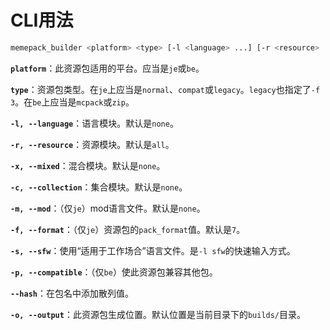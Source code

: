 # CLI用法

``` sh
memepack_builder <platform> <type> [-l <language> ...] [-r <resource> ...] [-x <mixed> ...] [-c <collection> ...] [-m <mod> ...] [-f <format>] [-s] [-p] [--hash] [-o <output>]
```

**`platform`**：此资源包适用的平台。应当是`je`或`be`。

**`type`**：资源包类型。在`je`上应当是`normal`、`compat`或`legacy`。`legacy`也指定了`-f 3`。在`be`上应当是`mcpack`或`zip`。

**`-l, --language`**：语言模块。默认是`none`。

**`-r, --resource`**：资源模块。默认是`all`。

**`-x, --mixed`**：混合模块。默认是`none`。

**`-c, --collection`**：集合模块。默认是`none`。

**`-m, --mod`**：（仅`je`）mod语言文件。默认是`none`。

**`-f, --format`**：（仅`je`）资源包的`pack_format`值。默认是`7`。

**`-s, --sfw`**：使用“适用于工作场合”语言文件。是`-l sfw`的快速输入方式。

**`-p, --compatible`**：（仅`be`）使此资源包兼容其他包。

**`--hash`**：在包名中添加散列值。

**`-o, --output`**：此资源包生成位置。默认位置是当前目录下的`builds/`目录。
